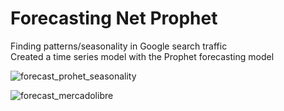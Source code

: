 # Forecasting Net Prophet

Finding patterns/seasonality in Google search traffic  
Created a time series model with the Prophet forecasting model  

![forecast_prohet_seasonality](https://user-images.githubusercontent.com/61864923/223851010-730a4e61-bb7e-4517-901d-b7c2e3f96c41.png)

![forecast_mercadolibre](https://user-images.githubusercontent.com/61864923/223851407-6a591a83-7c27-46f2-a6aa-fda9c9857c8c.png)
